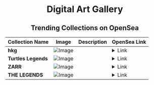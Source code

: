 <div align="center">

# Digital Art Gallery

## Trending Collections on OpenSea

| Collection Name                       | Image                                                                                     | Description                       | OpenSea Link                                                                                          |
|---------------------------------------|-------------------------------------------------------------------------------------------|-----------------------------------|--------------------------------------------------------------------------------------------------------|
| **hkg** | ![Image](https://i.seadn.io/s/raw/files/40f673807cc3f82772aa56be4213df83.jpg?w=500&auto=format?w=200&auto=format) |  | <details><summary>Link</summary>[hkg](https://opensea.io/collection/hkg-5)</details> |
| **Turtles Legends** | ![Image](https://i.seadn.io/s/raw/files/3b0af335c42e089375e5776c2aca53ab.jpg?w=500&auto=format?w=200&auto=format) |  | <details><summary>Link</summary>[Turtles Legends](https://opensea.io/collection/turtles-legends)</details> |
| **ZARR** | ![Image](https://i.seadn.io/s/raw/files/8b2b3ff7ba8a2d25d352f7ed45d406b2.jpg?w=500&auto=format?w=200&auto=format) |  | <details><summary>Link</summary>[ZARR](https://opensea.io/collection/zarr)</details> |
| **THE LEGENDS** | ![Image](https://i.seadn.io/s/raw/files/b6333b07c1347ca51c9c1333964366f5.gif?w=500&auto=format?w=200&auto=format) |  | <details><summary>Link</summary>[THE LEGENDS](https://opensea.io/collection/the-legends-18)</details> |

</div>